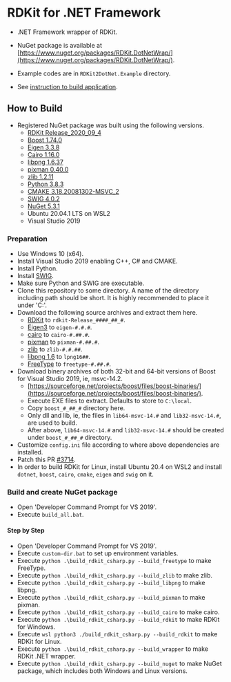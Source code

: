 # RDKit for .NET Framework

- .NET Framework wrapper of RDKit.
- NuGet package is available at [https://www.nuget.org/packages/RDKit.DotNetWrap/](https://www.nuget.org/packages/RDKit.DotNetWrap/).

- Example codes are in `RDKit2DotNet.Example` directory.
- See [instruction to build application](tree/master/myApp).

## How to Build

- Registered NuGet package was built using the following versions.
  - [RDKit Release_2020_09_4](https://github.com/rdkit/rdkit/releases/tag/Release_2020_09_4)
  - [Boost 1.74.0](https://sourceforge.net/projects/boost/files/boost-binaries/1.74.0/)
  - [Eigen 3.3.8](https://gitlab.com/libeigen/eigen/-/releases/3.3.8)
  - [Cairo 1.16.0](https://www.cairographics.org/releases/cairo-1.16.0.tar.xz)
  - [libpng 1.6.37](https://sourceforge.net/projects/libpng/files/libpng16/1.6.37/libpng-1.6.37.tar.xz)
  - [pixman 0.40.0](https://www.cairographics.org/releases/pixman-0.40.0.tar.gz)
  - [zlib 1.2.11](https://zlib.net/zlib1211.zip)
  - [Python 3.8.3](https://www.python.org/)
  - [CMAKE 3.18.20081302-MSVC_2](https://cmake.org/)
  - [SWIG 4.0.2](http://www.swig.org/)
  - [NuGet 5.3.1](https://nuget.org)
  - Ubuntu 20.04.1 LTS on WSL2
  - Visual Studio 2019

### Preparation

- Use Windows 10 (x64).
- Install Visual Studio 2019 enabling C++, C&#35; and CMAKE.
- Install Python.
- Install [SWIG](http://www.swig.org/).
- Make sure Python and SWIG are executable.
- Clone this repository to some directory. A name of the directory including path should be short. It is highly recommended to place it under 'C:\'.
- Download the following source archives and extract them here.
  - [RDKit](hhttps://github.com/rdkit/rdkit/) to `rdkit-Release_####_##_#`.
  - [Eigen3](http://eigen.tuxfamily.org/) to `eigen-#.#.#`.
  - [cairo](https://www.cairographics.org/) to `cairo-#.##.#`.
  - [pixman](https://www.cairographics.org/) to `pixman-#.##.#`.
  - [zlib](https://zlib.net/) to `zlib-#.#.##`.
  - [libpng 1.6](http://www.libpng.org/pub/png/libpng.html) to `lpng16##`.
  - [FreeType](https://www.freetype.org/) to `freetype-#.##.#`.
- Download binery archives of both 32-bit and 64-bit versions of Boost for Visual Studio 2019, ie, msvc-14.2.
  - [https://sourceforge.net/projects/boost/files/boost-binaries/](https://sourceforge.net/projects/boost/files/boost-binaries/).
  - Execute EXE files to extract. Defaults to store to `C:\local`.
  - Copy `boost_#_##_#` directory here.
  - Only dll and lib, ie, the files in `lib64-msvc-14.#` and `lib32-msvc-14.#`, are used to build.
  - After above, `lib64-msvc-14.#` and `lib32-msvc-14.#` should be created under `boost_#_##_#` directory.
- Customize `config.ini` file according to where above dependencies are installed.
- Patch this PR [#3714](https://github.com/rdkit/rdkit/pull/3714).
- In order to build RDKit for Linux, install Ubuntu 20.4 on WSL2 and install `dotnet`, `boost`, `cairo`, `cmake`, `eigen` and `swig` on it.

### Build and create NuGet package

- Open 'Developer Command Prompt for VS 2019'.
- Execute `build_all.bat`.

#### Step by Step

- Open 'Developer Command Prompt for VS 2019'.
- Execute `custom-dir.bat` to set up environment variables.
- Execute `python .\build_rdkit_csharp.py --build_freetype` to make FreeType.
- Execute `python .\build_rdkit_csharp.py --build_zlib` to make zlib.
- Execute `python .\build_rdkit_csharp.py --build_libpng` to make libpng.
- Execute `python .\build_rdkit_csharp.py --build_pixman` to make pixman.
- Execute `python .\build_rdkit_csharp.py --build_cairo` to make cairo.
- Execute `python .\build_rdkit_csharp.py --build_rdkit` to make RDKit for Windows.
- Execute `wsl python3 ./build_rdkit_csharp.py --build_rdkit` to make RDKit for Linux.
- Execute `python .\build_rdkit_csharp.py --build_wrapper` to make RDKit .NET wrapper.
- Execute `python .\build_rdkit_csharp.py --build_nuget` to make NuGet package, which includes both Windows and Linux versions.
